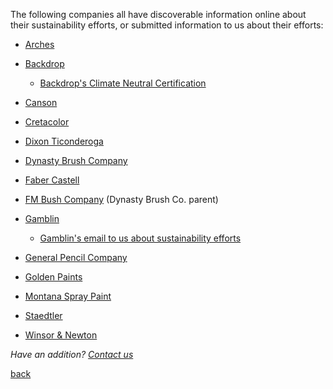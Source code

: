 The following companies all have discoverable information online about their
sustainability efforts, or submitted information to us about their efforts:

- [Arches](https://arches-papers.com/arches-vs-sustainable-development/)

- [Backdrop](https://www.backdrophome.com/pages/about)
  - [Backdrop's Climate Neutral Certification](https://www.climateneutral.org/brand/backdrop)

- [Canson](https://en.canson.com/commitments/combating-climate-change)

- [Cretacolor](https://www.cretacolor.com/en/passion-en/umweltschutz/)

- [Dixon Ticonderoga](https://dixonticonderogacompany.com/terracycle/)

- [Dynasty Brush Company](https://dynastybrush.com/company/)

- [Faber Castell](https://www.fabercastell.com/pages/sustainability)

- [FM Bush Company](https://www.fmbrush.com/company/) (Dynasty Brush Co. parent)

- [Gamblin](https://gamblincolors.com/reclaimed-earth-colors/)
  - [Gamblin's email to us about sustainability efforts](./gamblin.txt)

- [General Pencil Company](https://www.generalpencil.com/values.html)

- [Golden Paints](https://goldenpaints.com/healthsafety_health_index)

- [Montana Spray Paint](https://www.montana-cans.com/en/safety-environment)

- [Staedtler](https://www.staedtler.com/intl/en/company/about-staedtler/sustainability-and-protection-of-the-environment/)

- [Winsor & Newton](https://www.winsornewton.com/na/heritage/our-ethics/)

_Have an addition?_ <a href="mailto:ourcityourmayor@gmail.com?Subject=My%20Query">_Contact us_</a> 

[back](./)

